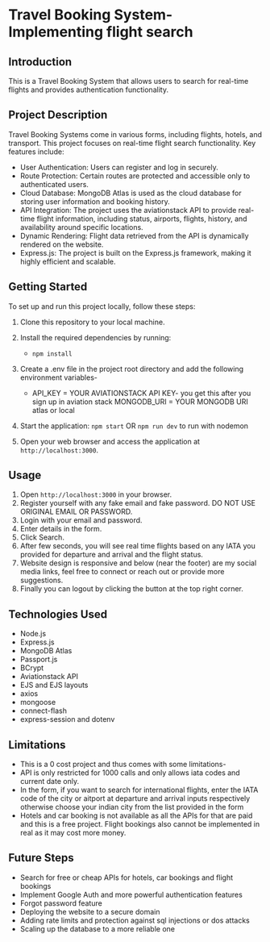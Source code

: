 # Travel Booking System- Implementing flight search

## Introduction

This is a Travel Booking System that allows users to search for real-time flights and provides authentication functionality.

## Project Description

Travel Booking Systems come in various forms, including flights, hotels, and transport. This project focuses on real-time flight search functionality. Key features include:

- User Authentication: Users can register and log in securely.
- Route Protection: Certain routes are protected and accessible only to authenticated users.
- Cloud Database: MongoDB Atlas is used as the cloud database for storing user information and booking history.
- API Integration: The project uses the aviationstack API to provide real-time flight information, including status, airports, flights, history, and availability around specific locations.
- Dynamic Rendering: Flight data retrieved from the API is dynamically rendered on the website.
- Express.js: The project is built on the Express.js framework, making it highly efficient and scalable.

## Getting Started

To set up and run this project locally, follow these steps:

1. Clone this repository to your local machine.

1. Install the required dependencies by running:
   - ``` npm install ```
1. Create a .env file in the project root directory and add the following environment variables-
   - API_KEY = YOUR AVIATIONSTACK API KEY- you get this after you sign up in aviation stack
     MONGODB_URI = YOUR MONGODB URI atlas or local
1. Start the application: ``` npm start ``` OR ``` npm run dev ``` to run with nodemon
1. Open your web browser and access the application at `http://localhost:3000`.

## Usage
1. Open ```http://localhost:3000``` in your browser.
2. Register yourself with any fake email and fake password. DO NOT USE ORIGINAL EMAIL OR PASSWORD.
3. Login with your email and password.
4. Enter details in the form.
5. Click Search.
6. After few seconds, you will see real time flights based on any IATA you provided for departure and arrival and the flight status.
7. Website design is responsive and below (near the footer) are my social media links, feel free to connect or reach out or provide more suggestions.
8. Finally you can logout by clicking the button at the top right corner.

## Technologies Used

- Node.js
- Express.js
- MongoDB Atlas
- Passport.js
- BCrypt
- Aviationstack API
- EJS and EJS layouts
- axios
- mongoose
- connect-flash
- express-session and dotenv

## Limitations

- This is a 0 cost project and thus comes with some limitations-
- API is only restricted for 1000 calls and only allows iata codes and current date only.
- In the form, if you want to search for international flights, enter the IATA code of the city or aitport at departure and arrival inputs respectively otherwise choose your indian city from the list provided in the form
- Hotels and car booking is not available as all the APIs for that are paid and this is a free project. Flight bookings also cannot be implemented in real as it may cost more money.

## Future Steps

- Search for free or cheap APIs for hotels, car bookings and flight bookings
- Implement Google Auth and more powerful authentication features
- Forgot password feature
- Deploying the website to a secure domain
- Adding rate limits and protection against sql injections or dos attacks
- Scaling up the database to a more reliable one
  



